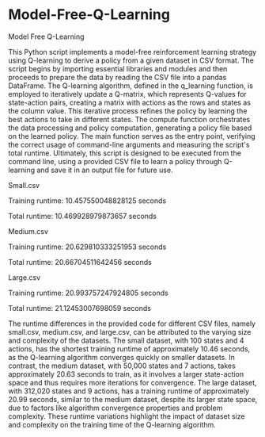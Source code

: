 # Model-Free-Q-Learning
Model Free Q-Learning

This Python script implements a model-free reinforcement learning strategy using Q-learning to derive a policy from a given dataset in CSV format. The script begins by importing essential libraries and modules and then proceeds to prepare the data by reading the CSV file into a pandas DataFrame. The Q-learning algorithm, defined in the q_learning function, is employed to iteratively update a Q-matrix, which represents Q-values for state-action pairs, creating a matrix with actions as the rows and states as the column value. This iterative process refines the policy by learning the best actions to take in different states. The compute function orchestrates the data processing and policy computation, generating a policy file based on the learned policy. The main function serves as the entry point, verifying the correct usage of command-line arguments and measuring the script's total runtime. Ultimately, this script is designed to be executed from the command line, using a provided CSV file to learn a policy through Q-learning and save it in an output file for future use.

Small.csv

Training runtime: 10.457550048828125 seconds

Total runtime: 10.469928979873657 seconds

Medium.csv

Training runtime: 20.629810333251953 seconds

Total runtime: 20.66704511642456 seconds

Large.csv

Training runtime: 20.993757247924805 seconds

Total runtime: 21.12453007698059 seconds

The runtime differences in the provided code for different CSV files, namely small.csv, medium.csv, and large.csv, can be attributed to the varying size and complexity of the datasets. The small dataset, with 100 states and 4 actions, has the shortest training runtime of approximately 10.46 seconds, as the Q-learning algorithm converges quickly on smaller datasets. In contrast, the medium dataset, with 50,000 states and 7 actions, takes approximately 20.63 seconds to train, as it involves a larger state-action space and thus requires more iterations for convergence. The large dataset, with 312,020 states and 9 actions, has a training runtime of approximately 20.99 seconds, similar to the medium dataset, despite its larger state space, due to factors like algorithm convergence properties and problem complexity. These runtime variations highlight the impact of dataset size and complexity on the training time of the Q-learning algorithm.
